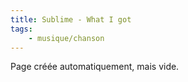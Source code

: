 ```yaml
---
title: Sublime - What I got
tags:
    - musique/chanson
---
```


Page créée automatiquement, mais vide.
